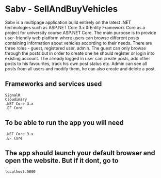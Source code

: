 # Sabv - SellAndBuyVehicles
Sabv is a multipage application build entirely on the latest .NET technologies such as ASP.NET Core 3.x & Entity Framework Core as a project for university 
course ASP.NET Core. The main purpose is to provide user-friendly web platform where users can browse different posts containing information about vehicles
according to their needs. 
There are three roles - guest, registered user, admin. The guest can only browse through the posts but in order to create one he 
should register or login into existing account. The already logged in user can create posts, add other posts to his favourites, track his own post status
etc. Admin can see all posts from all users and modify them, he can also create and delete a post.

## Frameworks and services used
```
SignalR
Cloudinary
.NET Core 3.x
.EF Core
```


## To be able to run the app you will need
```
.NET Core 3.x
.EF Core
```

## The app should launch your default browser and open the website. But if it dont, go to 
```
localhost:5000
```